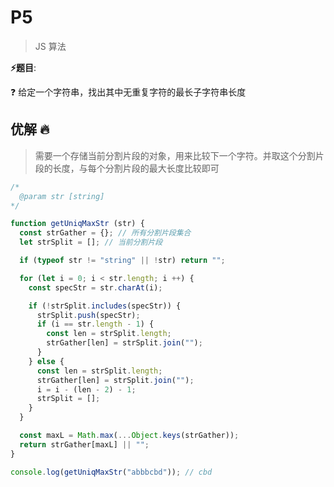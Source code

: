 # P5

> JS 算法

**⚡题目**:

❓ 给定一个字符串，找出其中无重复字符的最长子字符串长度

## 优解 🔥

> 需要一个存储当前分割片段的对象，用来比较下一个字符。并取这个分割片段的长度，与每个分割片段的最大长度比较即可

```js
/*
  @param str [string]
*/

function getUniqMaxStr (str) {
  const strGather = {}; // 所有分割片段集合
  let strSplit = []; // 当前分割片段

  if (typeof str != "string" || !str) return "";

  for (let i = 0; i < str.length; i ++) {
    const specStr = str.charAt(i);

    if (!strSplit.includes(specStr)) {
      strSplit.push(specStr);
      if (i == str.length - 1) {
        const len = strSplit.length;
        strGather[len] = strSplit.join("");
      }
    } else {
      const len = strSplit.length;
      strGather[len] = strSplit.join("");
      i = i - (len - 2) - 1;
      strSplit = [];
    }
  }

  const maxL = Math.max(...Object.keys(strGather));
  return strGather[maxL] || "";
}

console.log(getUniqMaxStr("abbbcbd")); // cbd
```
